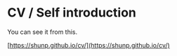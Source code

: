 # CV / Self introduction

You can see it from this.

[https://shunp.github.io/cv/](https://shunp.github.io/cv/)
